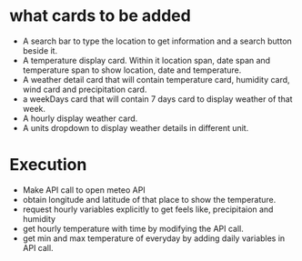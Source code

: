 # what cards to be added

- A search bar to type the location to get information and a search button beside it.
- A temperature display card. Within it location span, date span and temperature span to show location, date and temperature.
- A weather detail card that will contain temperature card, humidity card, wind card and precipitation card.
- a weekDays card that will contain 7 days card to display weather of that week.
- A hourly display weather card.
- A units dropdown to display weather details in different unit.

# Execution

- Make API call to open meteo API
- obtain longitude and latitude of that place to show the temperature.
- request hourly variables explicitly to get feels like, precipitaion and humidity
- get hourly temperature with time by modifying the API call.
- get min and max temperature of everyday by adding daily variables in API call.
